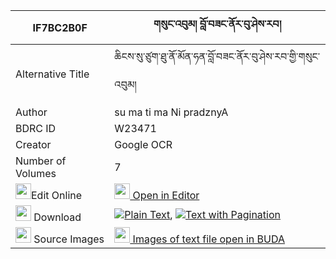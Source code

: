 |IF7BC2B0F|གསུང་འབུམ། བློ་བཟང་ནོར་བུ་ཤེས་རབ། 
| --- | --- 
|Alternative Title |ཆིངས་སུ་ཙུག་ཐུ་ནོ་མོན་ཧན་བློ་བཟང་ནོར་བུ་ཤེས་རབ་གྱི་གསུང་འབུམ།
|Author| su ma ti ma Ni pradznyA
|BDRC ID | W23471
|Creator | Google OCR
|Number of Volumes| 7
|<img width="25" src="https://img.icons8.com/color/25/000000/edit-property.png">Edit Online| [<img width="25" src="https://avatars.githubusercontent.com/u/45091458?s=200&v=4"> Open in Editor](http://editor.openpecha.org/IF7BC2B0F)
|<img width="25" src="https://img.icons8.com/fluent/48/000000/download-2.png"/>  Download | [![](https://img.icons8.com/color/20/000000/txt.png)Plain Text](https://github.com/Openpecha/IF7BC2B0F/releases/download/v2/sungbum_lozang_norbu_sherab_plain_IF7BC2B0F.zip), [![](https://img.icons8.com/color/20/000000/txt.png)Text with Pagination](https://github.com/Openpecha/IF7BC2B0F/releases/download/v2/sungbum_lozang_norbu_sherab_pages_IF7BC2B0F.zip)
|<img width="25" src="https://img.icons8.com/plasticine/100/000000/pictures-folder.png"/>  Source Images | [<img width="25" src="https://library.bdrc.io/icons/BUDA-small.svg"> Images of text file open in BUDA](https://library.bdrc.io/show/bdr:W23471)